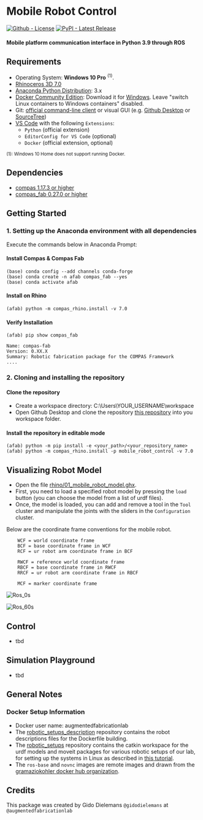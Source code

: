 # Mobile Robot Control

[![Github - License](https://img.shields.io/badge/License-MIT-blue.svg)](https://github.com/augmentedfabricationlab/mobile_robot_control)
[![PyPI - Latest Release](https://travis-ci.org/augmentedfabricationlab/mobile_robot_control.svg?branch=master)](https://github.com/augmentedfabricationlab/mobile_robot_control)

#### Mobile platform communication interface in Python 3.9 through ROS

## Requirements

* Operating System: **Windows 10 Pro** <sup>(1)</sup>.
* [Rhinoceros 3D 7.0](https://www.rhino3d.com/)
* [Anaconda Python Distribution](https://www.anaconda.com/download/): 3.x
* [Docker Community Edition](https://www.docker.com/get-started): Download it for [Windows](https://store.docker.com/editions/community/docker-ce-desktop-windows). Leave "switch Linux containers to Windows containers" disabled.
* Git: [official command-line client](https://git-scm.com/) or visual GUI (e.g. [Github Desktop](https://desktop.github.com/) or [SourceTree](https://www.sourcetreeapp.com/))
* [VS Code](https://code.visualstudio.com/) with the following `Extensions`:
  * `Python` (official extension)
  * `EditorConfig for VS Code` (optional)
  * `Docker` (official extension, optional)

<sup>(1): Windows 10 Home does not support running Docker.</sup>

## Dependencies
* [compas 1.17.3 or higher](https://compas.dev/index.html)
* [compas_fab 0.27.0 or higher](https://gramaziokohler.github.io/compas_fab/latest/)

## Getting Started

### 1. Setting up the Anaconda environment with all dependencies

Execute the commands below in Anaconda Prompt:

#### Install Compas & Compas Fab
 
    (base) conda config --add channels conda-forge
    (base) conda create -n afab compas_fab --yes
    (base) conda activate afab
    
#### Install on Rhino
    
    (afab) python -m compas_rhino.install -v 7.0
    
#### Verify Installation

    (afab) pip show compas_fab
    
    Name: compas-fab
    Version: 0.XX.X
    Summary: Robotic fabrication package for the COMPAS Framework
    ....
    
### 2. Cloning and installing the repository

#### Clone the repository

* Create a workspace directory: C:\Users\YOUR_USERNAME\workspace
* Open Github Desktop and clone the repository [this repository](https://github.com/augmentedfabricationlab/mobile_robot_control) into you workspace folder.

#### Install the repository in editable mode

    (afab) python -m pip install -e <your_path>/<your_repository_name>
    (afab) python -m compas_rhino.install -p mobile_robot_control -v 7.0

## Visualizing Robot Model

* Open the file [rhino/01_mobile_robot_model.ghx](rhino/01_mobile_robot_model.ghx).
* First, you need to load a specified robot model by pressing the `load` button (you can choose the model from a list of urdf files).
* Once, the model is loaded, you can add and remove a tool in the `Tool` cluster and manipulate the joints with the sliders in the `Configuration` cluster.

Below are the coordinate frame conventions for the mobile robot.

        WCF = world coordinate frame
        BCF = base coordinate frame in WCF
        RCF = ur robot arm coordinate frame in BCF
        
        RWCF = reference world coordinate frame
        RBCF = base coordinate frame in RWCF
        RRCF = ur robot arm coordinate frame in RBCF
        
        MCF = marker coordinate frame
        
![Ros_0s](https://github.com/augmentedfabricationlab/mobile_robot_control/assets/57141347/483b082e-6de6-4806-ac21-bb626bb57671)

![Ros_60s](https://github.com/augmentedfabricationlab/mobile_robot_control/assets/57141347/e526bf5f-d359-435b-a434-517639062c44)

## Control

* tbd

## Simulation Playground

* tbd

## General Notes

### Docker Setup Information
* Docker user name: augmentedfabricationlab
* The [robotic_setups_description](https://github.com/augmentedfabricationlab/robotic_setups_description.git) repository contains the robot descriptions files for the Dockerfile building.
* The [robotic_setups](https://github.com/augmentedfabricationlab/robotic_setups.git) repository contains the catkin workspace for the urdf models and moveit packages for various robotic setups of our lab, for setting up the systems in Linux as described in [this tutorial](https://gramaziokohler.github.io/compas_fab/latest/examples/03_backends_ros/07_ros_create_urdf_ur5_with_measurement_tool.html).
* The `ros-base` and `novnc` images are remote images and drawn from the [gramaziokohler docker hub organization](https://hub.docker.com/u/gramaziokohler).

## Credits

This package was created by Gido Dielemans `@gidodielemans` at `@augmentedfabricationlab`
